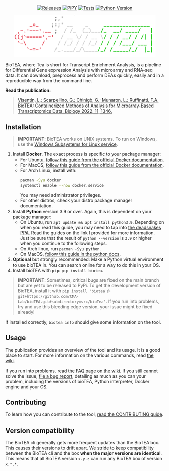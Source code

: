 <p align="center">
    <!-- Links to shields.io. Uncomment when needed, if needed. -->
  <a href="https://github.com/CMA-Lab/bioTEA/releases"><img src="https://img.shields.io/github/v/release/CMA-Lab/bioTEA?style=flat-square" alt="Releases"/></a>
  <a href="https://pypi.org/project/biotea/"><img src="https://img.shields.io/pypi/v/biotea?style=flat-square" alt="PiPY"/></a>
  <a href="https://github.com/CMA-Lab/bioTEA/blob/main/CONTRIBUTING.md"><img src="https://img.shields.io/github/actions/workflow/status/CMA-Lab/BioTEA/test_on_push.yml?branch=main&style=flat-square" alt="Tests"/></a>
  <a href="https://www.python.org/"><img src="https://img.shields.io/pypi/pyversions/bioTEA?style=flat-square" alt="Python Version"/></a>
</p>

<p align="center">
  <img src="./Logo.png" width="450"/>
</p>


BioTEA, where Tea is short for Transcript Enrichment Analysis, is a pipeline for Differential Gene expression Analysis with microarray and RNA-seq data.
It can download, preprocess and perform DEAs quickly, easily and in a reproducible way from the command line.

**Read the publication:**
> [Visentin, L.; Scarpellino, G.; Chinigò, G.; Munaron, L.; Ruffinatti, F.A. BioTEA: Containerized Methods of Analysis for Microarray-Based Transcriptomics Data. Biology 2022, 11, 1346.](https://doi.org/10.3390/biology11091346)

## Installation

> **IMPORTANT**: BioTEA works on UNIX systems. To run on Windows, use the [Windows Subsystems for Linux service](https://docs.microsoft.com/en-us/windows/wsl/install).

1. Install **Docker**. The exact process is specific to your package manager:
   - For Ubuntu, [follow this guide from the official Docker documentation](https://docs.docker.com/engine/install/ubuntu/).
   - For MacOS, [follow this guide from the official Docker documentation](https://docs.docker.com/desktop/mac/install/).
   - For Arch Linux, install with:
     ```zsh
     pacman -Syu docker
     systemctl enable --now docker.service
     ```
     You may need administrator privileges.
   - For other distros, check your distro package manager documentation.
2. Install **Python** version 3.9 or over. Again, this is dependent on your package manager:
   - On Ubuntu, run `apt update && apt install python3.9`. Depending on when you read this guide, you may need to tap into [the deadsnakes PPA](https://launchpad.net/~deadsnakes/+archive/ubuntu/ppa). Read the guides on the link I provided for more information. Just be sure that the result of `python --version` is `3.9` or higher when you continue to the following steps.
   - On Arch linux, run `pacman -Syu python`.
   - On MacOS, [follow this guide in the python docs](https://docs.python-guide.org/starting/install3/osx/).
3. **Optional** but strongly recommended: Make a Python virtual environment to use bioTEA in. You can search online for a way to do this in your OS.
4. Install bioTEA with `pip`: `pip install biotea`.

> **IMPORTANT**: Sometimes, critical bugs are fixed on the main branch but are yet to be released to PyPi.
  To get the development version of BioTEA, install it with `pip install 'biotea @ git+https://github.com/CMA-Lab/bioTEA.git#subdirectory=src/bioTea'`.
  If you run into problems, try and use this bleeding edge version, your issue might be fixed already!

If installed correctly, `biotea info` should give some information on the tool.

## Usage
The publication provides an overview of the tool and its usage. It is a good place to start. For more information on the various commands, read [the wiki](https://github.com/CMA-Lab/bioTEA/wiki).

If you run into problems, read [the FAQ page on the wiki](https://github.com/CMA-Lab/bioTEA/wiki/Frequently-Asked-Questions). If you still cannot solve the issue, [file a bug report](https://github.com/CMA-Lab/bioTEA/issues/new?assignees=&labels=bug&template=bug_report.md&title=%5BBUG%5D+), detailing as much as you can your problem, including the versions of bioTEA, Python interpreter, Docker engine and your OS.

## Contributing
To learn how you can contribute to the tool, [read the CONTRIBUTING guide](https://github.com/CMA-Lab/bioTEA/blob/main/CONTRIBUTING.md).

## Version compatibility
The BioTEA cli generally gets more frequent updates than the BioTEA box.
This causes their versions to drift apart.
We stride to keep compatibility between the BioTEA cli and the box **when the major versions are identical**. This means that all BioTEA version `x.y.z` can run any BioTEA box of version `x.*.*`.
